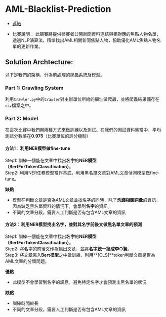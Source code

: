 # AML-Blacklist-Prediction

- [連結](https://tbrain.trendmicro.com.tw/Competitions/Details/11)

- 比賽說明：
此競賽將提供參賽者公開新聞資料連結與相對應的焦點人物名單，  透過NLP演算法，精準找出AML相關新聞焦點人物，協助優化AML焦點人物名單的更新作業。

## Solution Archtecture:
以下是我們的架構，分為前處理的爬蟲系統及模型。

### Part 1: Crawling System
利用``Crawler.py``中的``Crawler``對主辦單位所給的網址做爬蟲，並將爬蟲結果儲存在``csv``檔案之中。  

### Part 2: Model
在這次比賽中我們用兩種方式來做訓練以及測試。在我們的測試資料集當中，平均測試分數落在**0.975**（比賽單位的評分機制）

#### 方法1：利用NER模型做fine-tune
Step1: 訓練一個能在文章中找出**名字**的**NER模型（BertForTokenClassification）**。  
Step2: 利用NER任務模型當作基底，利用黑名單文章對AML文章偵測模型做fine-tune。

**缺點**
- 模型在判斷文章是否為AML文章並找名字的同時，除了**洗錢相關詞彙**的資訊，因為缺乏黑名單資料的情況下，會學到**名字**的資訊。
- 不同的文章分段，需要人工判斷是否有包含AML文章的資訊

#### 方法2：利用NER模型找出名字，並對其名字前後文做黑名單文章的預測
Step1: 訓練一個能在文章中找出**名字**的**NER模型（BertForTokenClassification）**。  
Step2: 將名字的前後文作為輸出文章，並將**名字統一換成李○賢**。  
Step3: 將文章丟入**Bert模型**之中做訓練，利用**[CLS]**token判斷文章是否為AML文章的分類問題。

**優點**
- 此模型不會學習到名字的訊息，避免特定名字才會預測出黑名單的狀況

**缺點**
- 訓練時間較長
- 不同的文章分段，需要人工判斷是否有包含AML文章的資訊
